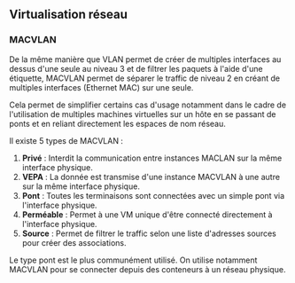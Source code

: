 ## Virtualisation réseau

### MACVLAN

De la même manière que VLAN permet de créer de multiples interfaces au dessus d'une seule au niveau
3 et de filtrer les paquets à l'aide d'une étiquette, MACVLAN permet de séparer le traffic de niveau
2 en créant de multiples interfaces (Ethernet MAC) sur une seule.

Cela permet de simplifier certains cas d'usage notamment dans le cadre de l'utilisation de
multiples machines virtuelles sur un hôte en se passant de ponts et en reliant directement les
espaces de nom réseau.

Il existe 5 types de MACVLAN :

1. **Privé** : Interdit la communication entre instances MACLAN sur la même interface physique.
2. **VEPA** :  La donnée est transmise d'une instance MACVLAN à une autre sur la même interface
   physique.
3. **Pont** : Toutes les terminaisons sont connectées avec un simple pont via l'interface physique.
4. **Perméable** : Permet à une VM unique d'être connecté directement à l'interface physique.
5. **Source** : Permet de filtrer le traffic selon une liste d'adresses sources pour créer des
   associations.

Le type pont est le plus communément utilisé.
On utilise notamment MACVLAN pour se connecter depuis des conteneurs à un réseau physique.
